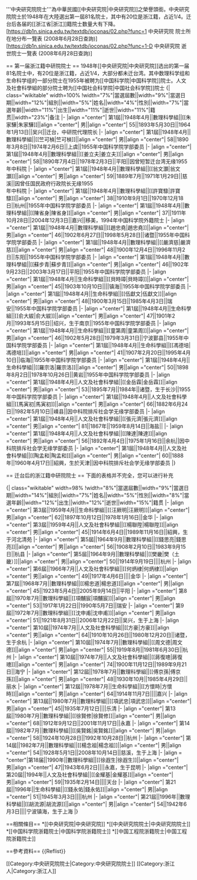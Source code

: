 '''中央研究院院士'''為中華民國[[中央研究院|中央研究院]]之榮譽頭銜。中央研究院院士於1948年在大陸選出第一屆81名院士，其中有20位是浙江籍，占近1/4。迁台后各届的[[浙江省|浙江]]籍院士数量大有下降。<ref>[https://db1n.sinica.edu.tw/textdb/ioconas/02.php?func=1 中央研究院 院士所在地分布一覽表 (2008年6月28日查詢)]</ref><ref>[https://db1n.sinica.edu.tw/textdb/ioconas/02.php?func=1-D 中央研究院 逝世院士一覽表 (2008年6月28日查詢)]</ref>

== 第一届浙江籍中研院院士 ==
1948年[[中央研究院|中央研究院]]选出的第一届81名院士中，有20位是浙江籍，占近1/4，大部分都未迁台湾。其中数理科学组和生命科学组的一部分院士在1955年被聘为[[中国科学院|中国科学院]]院士。人文及社會科學組的部分院士聘为[[中国社会科学院|中国社会科学院]]院士
{| class="wikitable" width=100%
!width="7%"|當選屆數||width="9%"|當選日期||width="12%"|組別||width="5%"|姓名||width="4%"|性別||width="7%"|當選年齡||width="11%"|出生||width="11%"|逝世||width="11%"|籍贯||width="23%"|备注
|-
|align ="center"| 第1屆||1948年4月||數理科學組||[[朱家驊|朱家驊]]||align ="center"| 男||align ="center"| 55||1893年5月30日||1964年1月13日||吴兴||迁台，中研院代理院长
|-
|align ="center"| 第1屆||1948年4月||數理科學組||[[竺可楨|竺可楨]]||align ="center"| 男||align ="center"| 58||1890年3月8日||1974年2月6日||上虞||1955年中国科学院学部委员
|-
|align ="center"| 第1屆||1948年4月||數理科學組||[[姜立夫|姜立夫]]||align ="center"| 男||align ="center"| 58||1890年7月4日||1978年2月3日||平阳||因曾短暂迁台湾无缘1955年中科院
|-
|align ="center"| 第1屆||1948年4月||數理科學組||[[翁文灝|翁文灝]]||align ="center"| 男||align ="center"| 59||1889年7月||1971年1月29日||慈溪||因曾任国民政府行政院长无缘1955<br>年中科院
|-
|align ="center"| 第1屆||1948年4月||數理科學組||[[許寶騄|許寶騄]]||align ="center"| 男||align ="center"| 38||1910年9月1日||1970年12月18日||杭州||1955年中国科学院学部委员
|-
|align ="center"| 第1屆||1948年4月||數理科學組||[[陳省身|陳省身]]||align ="center"| 男||align ="center"| 37||1911年10月28日||2004年12月3日||嘉兴||移美，1994年中国科学院外籍院士
|-
|align ="center"| 第1屆||1948年4月||數理科學組||[[趙忠堯|趙忠堯]]||align ="center"| 男||align ="center"| 46||1902年6月27日||1998年5月28日||诸暨||1955年中国科学院学部委员
|-
|align ="center"| 第1屆||1948年4月||數理科學組||[[嚴濟慈|嚴濟慈]]||align ="center"| 男||align ="center"| 48||1900年12月4日||1996年11月2日||东阳||1955年中国科学院学部委员
|-
|align ="center"| 第1屆||1948年4月||數理科學組||[[蘇步青|蘇步青]]||align ="center"| 男||align ="center"| 46||1902年9月23日||2003年3月17日||平阳||1955年中国科学院学部委员
|-
|align ="center"| 第1屆||1948年4月||生命科學組||[[貝時璋|貝時璋]]||align ="center"| 男||align ="center"| 45||1903年10月10日||||镇海||1955年中国科学院学部委员
|-
|align ="center"| 第1屆||1948年4月||生命科學組||[[伍獻文|伍獻文]]||align ="center"| 男||align ="center"| 48||1900年3月15日||1985年4月3日||瑞安||1955年中国科学院学部委员
|-
|align ="center"| 第1屆||1948年4月||生命科學組||[[俞大紱|俞大紱]]||align ="center"| 男||align ="center"| 47||1901年2月||1993年5月15日||绍兴，生于南京||1955年中国科学院学部委员
|-
|align ="center"| 第1屆||1948年4月||生命科學組||[[童第周|童第周]]||align ="center"| 男||align ="center"| 46||1902年5月28日||1979年3月31日||宁波鄞县||1955年中国科学院学部委员
|-
|align ="center"| 第1屆||1948年4月||生命科學組||[[馮德培|馮德培]]||align ="center"| 男||align ="center"| 41||1907年2月20日||1995年4月10日||临海||1955年中国科学院学部委员
|-
|align ="center"| 第1屆||1948年4月||生命科學組||[[羅宗洛|羅宗洛]]||align ="center"| 男||align ="center"| 50||1898年8月2日||1978年10月26日||黄岩||1955年中国科学院学部委员
|-
|align ="center"| 第1屆||1948年4月||人文及社會科學組||[[金岳霖|金岳霖]]||align ="center"| 男||align ="center"| 53||1895年7月||1984年||诸暨，生于长沙||1955年中国科学院学部委员
|-
|align ="center"| 第1屆||1948年4月||人文及社會科學組||[[馬寅初|馬寅初]]||align ="center"| 男||align ="center"| 66||1882年6月24日||1982年5月10日||嵊县||因中科院排斥社会学无缘学部委员
|-
|align ="center"| 第1屆||1948年4月||人文及社會科學組||[[張元濟|張元濟]]||align ="center"| 男||align ="center"| 81||1867年||1959年8月14日||海盐||
|-
|align ="center"| 第1屆||1948年4月||人文及社會科學組||[[陳達|陳達]]||align ="center"| 男||align ="center"| 56||1892年4月4日||1975年1月16日||余杭||因中科院排斥社会学无缘学部委员
|-
|align ="center"| 第1屆||1948年4月||人文及社會科學組||[[陶孟和|陶孟和]]||align ="center"| 男||align ="center"| 60||1888年||1960年4月17日||紹興，生於天津||因中科院排斥社会学无缘学部委员
|}

== 迁台后的浙江籍中研院院士 ==
下面的表格并不完全，您可以进行补充

{| class="wikitable" width=98%
!width="8%"|當選屆數||width="9%"|當選日期||width="14%"|組別||width="7%"|姓名||width="5%"|性別||width="8%"|當選年齡||width="12%"|出生||width="12%"|逝世||width="15%"|籍贯
|-
|align ="center"| 第3屆||1959年4月||生命科學組||[[汪厥明|汪厥明]]||align ="center"| 男||align ="center"| 62||1897年10月12日||1978年1月16日||金华
|-
|align ="center"| 第3屆||1959年4月||人文及社會科學組||[[楊聯陞|楊聯陞]]||align ="center"| 男||align ="center"| 45||1914年6月4日||1989年11月16日||紹興，生于河北清苑
|-
|align ="center"| 第5屆||1964年9月||數理科學組||[[錢思亮|錢思亮]]||align ="center"| 男||align ="center"| 56||1908年2月10日||1983年9月15日||杭县
|-
|align ="center"| 第5屆||1964年9月||數理科學組||[[樊畿|樊（土畿）]]||align ="center"| 男||align ="center"| 50||1914年9月19日||||杭州
|-
|align ="center"| 第6屆||1966年7月||人文及社會科學組||[[何炳棣|何炳棣]]||align ="center"| 男||align ="center"| 49||1917年4月6日||||金华
|-
|align ="center"| 第7屆||1968年7月||數理科學組||[[楊忠道|楊忠道]]||align ="center"| 男||align ="center"| 45||1923年5月4日||2005年9月14日||平阳
|-
|align ="center"| 第8屆||1970年7月||數理科學組||[[項黼宸|項黼宸]]||align ="center"| 男||align ="center"| 53||1917年1月22日||1990年5月7日||瑞安
|-
|align ="center"| 第9屆||1972年7月||數理科學組||[[沈申甫|沈申甫]]||align ="center"| 男||align ="center"| 51||1921年8月31日||2006年12月22日||吴兴，生于上海
|-
|align ="center"| 第10屆||1974年7月||人文及社會科學組||[[方豪|方豪]]||align ="center"| 男||align ="center"| 64||1910年10月26日||1980年12月20日||诸暨，生于余杭
|-
|align ="center"| 第10屆||1974年7月||數理科學組||[[周文德|周文德]]||align ="center"| 男||align ="center"| 55||1919年8月||1981年6月30日||杭州
|-
|align ="center"| 第10屆||1974年7月||人文及社會科學組||[[蔣復璁|蔣復璁]]||align ="center"| 男||align ="center"| 74||1900年11月12日||1989年9月21日||海宁
|-
|align ="center"| 第12屆||1978年7月||數理科學組||[[傅京孫|傅京孫]]||align ="center"| 男||align ="center"| 48||1930年10月||1985年4月29日||丽水
|-
|align ="center"| 第12屆||1978年7月||生命科學組||[[方懷時|方懷時]]||align ="center"| 男||align ="center"| 64||1914年11月7日||||嘉兴
|-
|align ="center"| 第13屆||1980年7月||數理科學組||[[項武忠|項武忠]]||align ="center"| 男||align ="center"| 45||1935年7月12日||||乐清
|-
|align ="center"| 第13屆||1980年7月||數理科學組||[[徐賢修|徐賢修]]||align ="center"| 男||align ="center"| 68||1912年9月12日||2001年11月17日||永嘉
|-
|align ="center"| 第14屆||1982年7月||數理科學組||[[吳賢銘|吳賢銘]]||align ="center"| 男||align ="center"| 58||1924年10月28日||1992年10月28日||杭州
|-
|align ="center"| 第14屆||1982年7月||數理科學組||[[楊念祖|楊念祖]]||align ="center"| 男||align ="center"| 54||1928年5月1日||2008年10月14日||慈溪，生于上海
|-
|align = "center"|第18届||1990年||數理科學組||[[徐遐生|徐遐生]]||align ="center"| 男||align ="center"| 47||1943年6月2日||||永嘉，生于昆明
|-
|align ="center"| 第20屆||1994年||人文及社會科學組||[[金耀基|金耀基]]||align ="center"| 男||align ="center"| 59||1935年2月14日||||天台
|-
|align ="center"| 第21屆||1996年||生命科學組||[[錢永佑|錢永佑]]||align ="center"| 男||align ="center"| 51||1945年3月3日||||杭州
|-
|align ="center"| 第21屆||1996年||數理科學組||[[胡流源|胡流源]]||align ="center"| 男||align ="center"| 54||1942年6月3日||||宁波镇海，生于上海
|}

==相關條目==
*[[中央研究院|中央研究院]]
*[[中央研究院院士|中央研究院院士]]
*[[中国科学院浙籍院士|中国科学院浙籍院士]]
*[[中国工程院浙籍院士|中国工程院浙籍院士]]

==參考資料==
{{Reflist}}

[[Category:中央研究院院士|Category:中央研究院院士]]
[[Category:浙江人|Category:浙江人]]